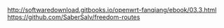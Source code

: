 http://softwaredownload.gitbooks.io/openwrt-fanqiang/ebook/03.3.html
https://github.com/SaberSalv/freedom-routes